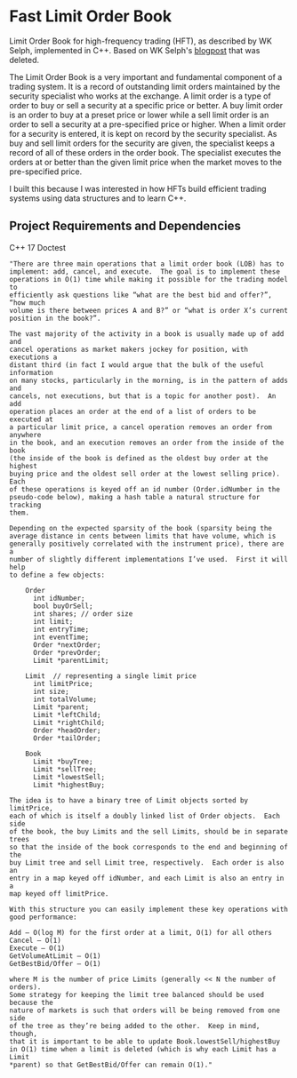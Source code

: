 # Fast Limit Order Book

Limit Order Book for high-frequency trading (HFT), as described by WK Selph, implemented in C++. Based on WK Selph's [blogpost](https://web.archive.org/web/20110219163448/http://howtohft.wordpress.com/2011/02/15/how-to-build-a-fast-limit-order-book/) that was deleted.

The Limit Order Book is a very important and fundamental component of a trading system. It is a record of outstanding limit orders maintained by the security specialist who works at the exchange. A limit order is a type of order to buy or sell a security at a specific price or better. A buy limit order is an order to buy at a preset price or lower while a sell limit order is an order to sell a security at a pre-specified price or higher. When a limit order for a security is entered, it is kept on record by the security specialist. As buy and sell limit orders for the security are given, the specialist keeps a record of all of these orders in the order book. The specialist executes the orders at or better than the given limit price when the market moves to the pre-specified price.

I built this because I was interested in how HFTs build efficient trading systems using data structures and to learn C++.

## Project Requirements and Dependencies
C++ 17
Doctest

```
"There are three main operations that a limit order book (LOB) has to
implement: add, cancel, and execute.  The goal is to implement these
operations in O(1) time while making it possible for the trading model to
efficiently ask questions like “what are the best bid and offer?”, “how much
volume is there between prices A and B?” or “what is order X’s current
position in the book?”.

The vast majority of the activity in a book is usually made up of add and
cancel operations as market makers jockey for position, with executions a
distant third (in fact I would argue that the bulk of the useful information
on many stocks, particularly in the morning, is in the pattern of adds and
cancels, not executions, but that is a topic for another post).  An add
operation places an order at the end of a list of orders to be executed at
a particular limit price, a cancel operation removes an order from anywhere
in the book, and an execution removes an order from the inside of the book
(the inside of the book is defined as the oldest buy order at the highest
buying price and the oldest sell order at the lowest selling price).  Each
of these operations is keyed off an id number (Order.idNumber in the
pseudo-code below), making a hash table a natural structure for tracking
them.

Depending on the expected sparsity of the book (sparsity being the
average distance in cents between limits that have volume, which is
generally positively correlated with the instrument price), there are a
number of slightly different implementations I’ve used.  First it will help
to define a few objects:

    Order
      int idNumber;
      bool buyOrSell;
      int shares; // order size
      int limit;
      int entryTime;
      int eventTime;
      Order *nextOrder;
      Order *prevOrder;
      Limit *parentLimit;

    Limit  // representing a single limit price
      int limitPrice;
      int size;
      int totalVolume;
      Limit *parent;
      Limit *leftChild;
      Limit *rightChild;
      Order *headOrder;
      Order *tailOrder;

    Book
      Limit *buyTree;
      Limit *sellTree;
      Limit *lowestSell;
      Limit *highestBuy;

The idea is to have a binary tree of Limit objects sorted by limitPrice,
each of which is itself a doubly linked list of Order objects.  Each side
of the book, the buy Limits and the sell Limits, should be in separate trees
so that the inside of the book corresponds to the end and beginning of the
buy Limit tree and sell Limit tree, respectively.  Each order is also an
entry in a map keyed off idNumber, and each Limit is also an entry in a
map keyed off limitPrice.

With this structure you can easily implement these key operations with
good performance:

Add – O(log M) for the first order at a limit, O(1) for all others
Cancel – O(1)
Execute – O(1)
GetVolumeAtLimit – O(1)
GetBestBid/Offer – O(1)

where M is the number of price Limits (generally << N the number of orders).
Some strategy for keeping the limit tree balanced should be used because the
nature of markets is such that orders will be being removed from one side
of the tree as they’re being added to the other.  Keep in mind, though,
that it is important to be able to update Book.lowestSell/highestBuy
in O(1) time when a limit is deleted (which is why each Limit has a Limit
*parent) so that GetBestBid/Offer can remain O(1)."
```

